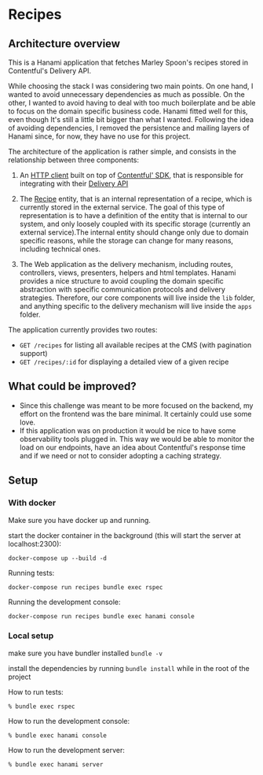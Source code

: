 # Recipes

## Architecture overview

This is a Hanami application that fetches Marley Spoon's recipes stored in Contentful's Delivery API.

While choosing the stack I was considering two main points. On one hand, I wanted to avoid unnecessary dependencies as much as possible. On the other, I wanted to avoid having to deal with too much boilerplate and be able to focus on the domain specific business code. Hanami fitted well for this, even though It's still a little bit bigger than what I wanted. 
Following the idea of avoiding dependencies, I removed the persistence and mailing layers of Hanami since, for now, they have no use for this project.

The architecture of the application is rather simple, and consists in the relationship between three components:
1. An [HTTP client](https://github.com/felippe-cardozo/recipes-from-cms/blob/master/lib/clients/contentful.rb) built on top of [Contentful' SDK](https://github.com/contentful/contentful.rb), that is responsible for integrating with their [Delivery API](https://www.contentful.com/developers/docs/references/content-delivery-api/)

1. The [Recipe](https://github.com/felippe-cardozo/recipes-from-cms/blob/master/lib/recipes/entities/recipe.rb) entity, that is an internal representation of a recipe, which is currently stored in the external service. The goal of this type of representation is to have a definition of the entity that is internal to our system, and only loosely coupled with its specific storage (currently an external service).The internal entity should change only due to domain specific reasons, while the storage can change for many reasons, including technical ones.

1. The Web application as the delivery mechanism, including routes, controllers, views, presenters, helpers and html templates. Hanami provides a nice structure to avoid coupling the domain specific abstraction with specific communication protocols and delivery strategies. Therefore, our core components will live inside the `lib` folder, and anything specific to the delivery mechanism will live inside the `apps` folder.

The application currently provides two routes:
- `GET /recipes` for listing all available recipes at the CMS (with pagination support)
- `GET /recipes/:id` for displaying a detailed view of a given recipe

## What could be improved?
- Since this challenge was meant to be more focused on the backend, my effort on the frontend was the bare minimal. It certainly could use some love.
- If this application was on production it would be nice to have some observability tools plugged in. This way we would be able to monitor the load on our endpoints, have an idea about Contentful's response time and if we need or not to consider adopting a caching strategy.

## Setup

### With docker
Make sure you have docker up and running.

start the docker container in the background (this will start the server at localhost:2300):
```
docker-compose up --build -d
``` 

Running tests:
```
docker-compose run recipes bundle exec rspec
```

Running the development console:
```
docker-compose run recipes bundle exec hanami console
```

### Local setup
make sure you have bundler installed `bundle -v`

install the dependencies by running `bundle install` while in the root of the project

How to run tests:

```
% bundle exec rspec
```

How to run the development console:

```
% bundle exec hanami console
```

How to run the development server:

```
% bundle exec hanami server
```
